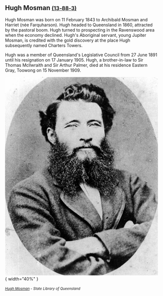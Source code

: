 ## Hugh Mosman <small>[(13‑88‑3)](https://brisbane.discovereverafter.com/profile/31865567 "Go to Memorial Information" )</small>

Hugh Mosman was born on 11 February 1843 to Archibald Mosman and Harriet (née Farquharson). Hugh headed to Queensland in 1860, attracted by the pastoral boom. Hugh turned to prospecting in the Ravenswood area when the economy declined. Hugh's Aboriginal servant, young Jupiter Mosman, is credited with the gold discovery at the place Hugh subsequently named Charters Towers. 

Hugh was a member of Queensland's Legislative Council from 27 June 1891 until his resignation on 17 January 1905. Hugh, a brother-in-law to Sir Thomas Mcllwraith and Sir Arthur Palmer, died at his residence Eastern Gray, Toowong on 15 November 1909.


![Hugh Mosman](../assets/hugh-mosman.jpg){ width="40%" } 

*<small>[Hugh Mosman](http://onesearch.slq.qld.gov.au/permalink/f/1upgmng/slq_alma21220442580002061) - State Library of Queensland </small>*  
